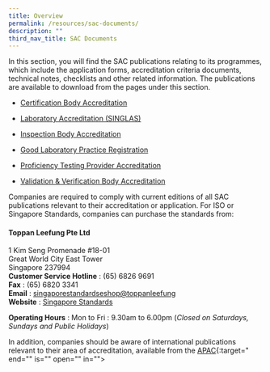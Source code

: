 ```yaml
---
title: Overview
permalink: /resources/sac-documents/
description: ""
third_nav_title: SAC Documents
---
```

In this section, you will find the SAC publications relating to its programmes, which include the application forms, accreditation criteria documents, technical notes, checklists and other related information. The publications are available to download from the pages under this section.

* [Certification Body Accreditation](/resources/sac-documents/certification-body-accreditation)

* [Laboratory Accreditation (SINGLAS)](/resources/sac-documents/laboratory-accreditation)

* [Inspection Body Accreditation](/resources/sac-documents/inspection-body-accreditation)

* [Good Laboratory Practice Registration](/resources/sac-documents/good-laboratory-practice-registration)

* [Proficiency Testing Provider Accreditation](/resources/sac-documents/proficiency-testing-provider-accreditation) 

* [Validation &amp; Verification Body Accreditation](/resources/sac-documents/validation-and-verification-body-accreditation)

Companies are required to comply with current editions of all SAC publications relevant to their accreditation or application. For ISO or Singapore Standards, companies can purchase the standards from: 

#### Toppan Leefung Pte Ltd 
1 Kim Seng Promenade #18-01\
Great World City East Tower\
Singapore 237994\
**Customer Service Hotline** : (65) 6826 9691\
**Fax** : (65) 6820 3341\
**Email** : <a href="mailto:singaporestandardseshop@toppanleefung.com">singaporestandardseshop@toppanleefung</a>\
**Website** : 
[Singapore Standards](https://www.singaporestandardseshop.sg/)

**Operating Hours** : Mon to Fri : 9.30am to 6.00pm (*Closed on Saturdays, Sundays and Public Holidays*)


In addition, companies should be aware of international publications relevant to their area of accreditation, available from the [APAC](https://www.apac-accreditation.org/){:target=" end="" is="" open="" in=""&gt;